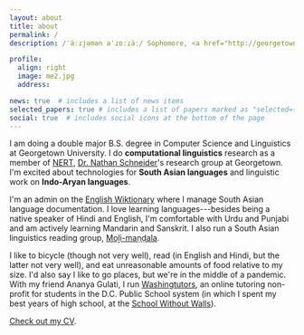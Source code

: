 ```yaml
---
layout: about
title: about
permalink: /
description: /ˈäːɾjəmən əˈɾoːɾäː/ Sophomore, <a href="http://georgetown.edu/">Georgetown University</a>

profile:
  align: right
  image: me2.jpg
  address: 

news: true  # includes a list of news items
selected_papers: true # includes a list of papers marked as "selected={true}"
social: true  # includes social icons at the bottom of the page
---
```


I am doing a double major B.S. degree in Computer Science and Linguistics at Georgetown University. I do **computational linguistics** research as a member of [NERT](http://nert.georgetown.edu/), [Dr. Nathan Schneider](http://people.cs.georgetown.edu/nschneid/)'s research group at Georgetown. I'm excited about technologies for **South Asian languages** and linguistic work on **Indo-Aryan languages**.

I'm an admin on the [English Wiktionary](https://en.wiktionary.org/wiki/User:AryamanA) where I manage South Asian language documentation. I love learning languages---besides being a native speaker of Hindi and English, I'm comfortable with Urdu and Punjabi and am actively learning Mandarin and Sanskrit. I also run a South Asian linguistics reading group, [Moḻi-maṇḍala](https://aryamanarora.github.io/moli-mandala/).

I like to bicycle (though not very well), read (in English and Hindi, but the latter not very well), and eat unreasonable amounts of food relative to my size. I'd also say I like to go places, but we're in the middle of a pandemic. With my friend Ananya Gulati, I run [Washingtutors](http://washingtutors.org/), an online tutoring non-profit for students in the D.C. Public School system (in which I spent my best years of high school, at the [School Without Walls](https://www.swwhs.org/)).

[Check out my CV](/assets/cv.pdf).